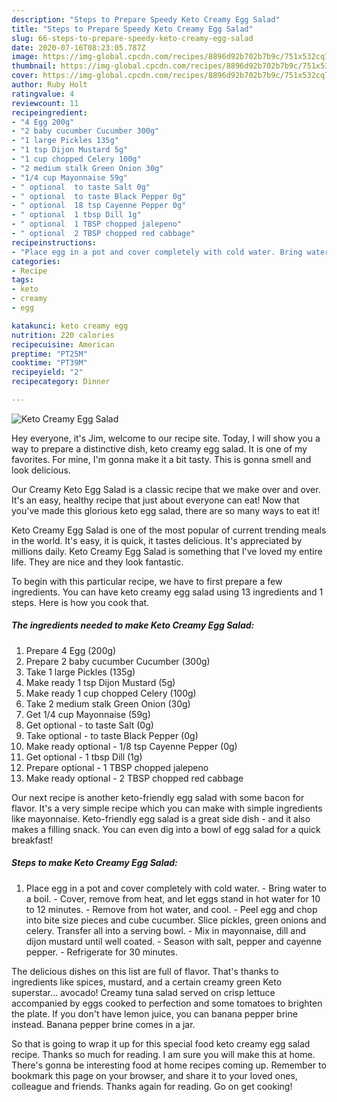 ```yaml
---
description: "Steps to Prepare Speedy Keto Creamy Egg Salad"
title: "Steps to Prepare Speedy Keto Creamy Egg Salad"
slug: 66-steps-to-prepare-speedy-keto-creamy-egg-salad
date: 2020-07-16T08:23:05.787Z
image: https://img-global.cpcdn.com/recipes/8896d92b702b7b9c/751x532cq70/keto-creamy-egg-salad-recipe-main-photo.jpg
thumbnail: https://img-global.cpcdn.com/recipes/8896d92b702b7b9c/751x532cq70/keto-creamy-egg-salad-recipe-main-photo.jpg
cover: https://img-global.cpcdn.com/recipes/8896d92b702b7b9c/751x532cq70/keto-creamy-egg-salad-recipe-main-photo.jpg
author: Ruby Holt
ratingvalue: 4
reviewcount: 11
recipeingredient:
- "4 Egg 200g"
- "2 baby cucumber Cucumber 300g"
- "1 large Pickles 135g"
- "1 tsp Dijon Mustard 5g"
- "1 cup chopped Celery 100g"
- "2 medium stalk Green Onion 30g"
- "1/4 cup Mayonnaise 59g"
- " optional  to taste Salt 0g"
- " optional  to taste Black Pepper 0g"
- " optional  18 tsp Cayenne Pepper 0g"
- " optional  1 tbsp Dill 1g"
- " optional  1 TBSP chopped jalepeno"
- " optional  2 TBSP chopped red cabbage"
recipeinstructions:
- "Place egg in a pot and cover completely with cold water. Bring water to a boil. Cover, remove from heat, and let eggs stand in hot water for 10 to 12 minutes. Remove from hot water, and cool. Peel egg and chop into bite size pieces and cube cucumber. Slice pickles, green onions and celery. Transfer all into a serving bowl. Mix in mayonnaise, dill and dijon mustard until well coated. Season with salt, pepper and cayenne pepper. Refrigerate for 30 minutes."
categories:
- Recipe
tags:
- keto
- creamy
- egg

katakunci: keto creamy egg 
nutrition: 220 calories
recipecuisine: American
preptime: "PT25M"
cooktime: "PT39M"
recipeyield: "2"
recipecategory: Dinner

---
```



![Keto Creamy Egg Salad](https://img-global.cpcdn.com/recipes/8896d92b702b7b9c/751x532cq70/keto-creamy-egg-salad-recipe-main-photo.jpg)

Hey everyone, it's Jim, welcome to our recipe site. Today, I will show you a way to prepare a distinctive dish, keto creamy egg salad. It is one of my favorites. For mine, I'm gonna make it a bit tasty. This is gonna smell and look delicious.

Our Creamy Keto Egg Salad is a classic recipe that we make over and over. It&#39;s an easy, healthy recipe that just about everyone can eat! Now that you&#39;ve made this glorious keto egg salad, there are so many ways to eat it!

Keto Creamy Egg Salad is one of the most popular of current trending meals in the world. It's easy, it is quick, it tastes delicious. It's appreciated by millions daily. Keto Creamy Egg Salad is something that I've loved my entire life. They are nice and they look fantastic.


To begin with this particular recipe, we have to first prepare a few ingredients. You can have keto creamy egg salad using 13 ingredients and 1 steps. Here is how you cook that.

<!--inarticleads1-->

##### The ingredients needed to make Keto Creamy Egg Salad:

1. Prepare 4 Egg (200g)
1. Prepare 2 baby cucumber Cucumber (300g)
1. Take 1 large Pickles (135g)
1. Make ready 1 tsp Dijon Mustard (5g)
1. Make ready 1 cup chopped Celery (100g)
1. Take 2 medium stalk Green Onion (30g)
1. Get 1/4 cup Mayonnaise (59g)
1. Get  optional - to taste Salt (0g)
1. Take  optional - to taste Black Pepper (0g)
1. Make ready  optional - 1/8 tsp Cayenne Pepper (0g)
1. Get  optional - 1 tbsp Dill (1g)
1. Prepare  optional - 1 TBSP chopped jalepeno
1. Make ready  optional - 2 TBSP chopped red cabbage


Our next recipe is another keto-friendly egg salad with some bacon for flavor. It&#39;s a very simple recipe which you can make with simple ingredients like mayonnaise. Keto-friendly egg salad is a great side dish - and it also makes a filling snack. You can even dig into a bowl of egg salad for a quick breakfast! 

<!--inarticleads2-->

##### Steps to make Keto Creamy Egg Salad:

1. Place egg in a pot and cover completely with cold water. - Bring water to a boil. - Cover, remove from heat, and let eggs stand in hot water for 10 to 12 minutes. - Remove from hot water, and cool. - Peel egg and chop into bite size pieces and cube cucumber. Slice pickles, green onions and celery. Transfer all into a serving bowl. - Mix in mayonnaise, dill and dijon mustard until well coated. - Season with salt, pepper and cayenne pepper. - Refrigerate for 30 minutes.


The delicious dishes on this list are full of flavor. That&#39;s thanks to ingredients like spices, mustard, and a certain creamy green Keto superstar… avocado! Creamy tuna salad served on crisp lettuce accompanied by eggs cooked to perfection and some tomatoes to brighten the plate. If you don&#39;t have lemon juice, you can banana pepper brine instead. Banana pepper brine comes in a jar. 

So that is going to wrap it up for this special food keto creamy egg salad recipe. Thanks so much for reading. I am sure you will make this at home. There's gonna be interesting food at home recipes coming up. Remember to bookmark this page on your browser, and share it to your loved ones, colleague and friends. Thanks again for reading. Go on get cooking!
